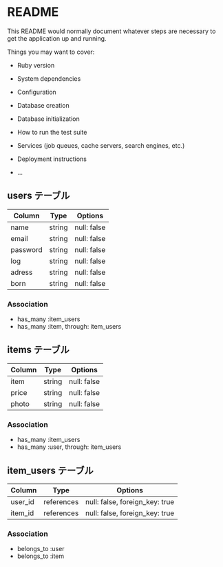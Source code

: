# README

This README would normally document whatever steps are necessary to get the
application up and running.

Things you may want to cover:

* Ruby version

* System dependencies

* Configuration

* Database creation

* Database initialization

* How to run the test suite

* Services (job queues, cache servers, search engines, etc.)

* Deployment instructions

* ...


## users テーブル
| Column   | Type   | Options     |
| -------- | ------ | ----------- |
| name     | string | null: false |
| email    | string | null: false |
| password | string | null: false |
| log      | string | null: false |
| adress   | string | null: false |
| born     | string | null: false |

### Association
- has_many :item_users
- has_many :item, through: item_users

## items テーブル

| Column | Type   | Options     |
| ------ | ------ | ----------- |
| item   | string | null: false |
| price  | string | null: false |
| photo  | string | null: false |

### Association
- has_many :item_users
- has_many :user, through: item_users

## item_users テーブル

| Column  | Type    | Options                        |
| ------- | ------- | ------------------------------ |
| user_id | references | null: false, foreign_key: true |
| item_id | references | null: false, foreign_key: true |

### Association

- belongs_to :user
- belongs_to :item